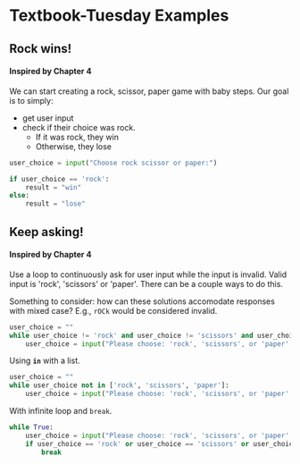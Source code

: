 # Textbook-Tuesday Examples

## Rock wins!
#### Inspired by Chapter 4
We can start creating a rock, scissor, paper game with baby steps. Our goal is to simply: 
- get user input
- check if their choice was rock.
  - If it was rock, they win
  - Otherwise, they lose
```python
user_choice = input("Choose rock scissor or paper:")

if user_choice == 'rock':
    result = "win"
else:
    result = "lose"
```

## Keep asking!
#### Inspired by Chapter 4
Use a loop to continuously ask for user input while the input is invalid. Valid input is 'rock', 'scissors' or 'paper'. There can be a couple ways to do this.

Something to consider: how can these solutions accomodate responses with mixed case? E.g., `rOCk` would be considered invalid.

```python
user_choice = ""
while user_choice != 'rock' and user_choice != 'scissors' and user_choice != 'paper':
    user_choice = input("Please choose: 'rock', 'scissors', or 'paper':")
```

Using **`in`** with a list.
```python
user_choice = ""
while user_choice not in ['rock', 'scissors', 'paper']:
    user_choice = input("Please choose: 'rock', 'scissors', or 'paper':")
```

With infinite loop and `break`.
```python
while True:
    user_choice = input("Please choose: 'rock', 'scissors', or 'paper':")
    if user_choice == 'rock' or user_choice == 'scissors' or user_choice == 'paper':
        break
```
